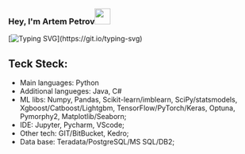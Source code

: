 ### Hey,   I'm Artem Petrov<img src="https://github.com/blackcater/blackcater/raw/main/images/Hi.gif" height="32"/></h1>

<!--
**Artifelse/Artifelse** is a ✨ _special_ ✨ repository because its `README.md` (this file) appears on your GitHub profile.

Here are some ideas to get you started:

- 🔭 I’m currently working on ...
- 🌱 I’m currently learning ...
- 👯 I’m looking to collaborate on ...
- 🤔 I’m looking for help with ...
- 💬 Ask me about ...
- 📫 How to reach me: ...
- 😄 Pronouns: ...
- ⚡ Fun fact: ...
-->


[![Typing SVG](https://readme-typing-svg.herokuapp.com?color=%2336BCF7&size=50&duration=12000&width=3000&height=100&lines=Hi+everyone!+I'm+Artem+Petrov.+I+specialize+in+data+analysis+and+machine+learning+models+development.)](https://git.io/typing-svg)

## Teck Steck:
- Main languages:   Python
- Additional langueges:   Java, C#
- ML libs:  Numpy, Pandas, Scikit-learn/imblearn, SciPy/statsmodels, Xgboost/Catboost/Lightgbm, TensorFlow/PyTorch/Keras, Optuna, Pymorphy2, Matplotlib/Seaborn;
- IDE:  Jupyter, Pycharm, VScode;
- Other tech:   GIT/BitBucket, Kedro;
- Data base:  Teradata/PostgreSQL/MS SQL/DB2;


